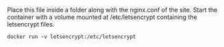 Place this file inside a folder along with the nginx.conf of the site. Start the container with a volume mounted at /etc/letsencrypt containing the letsencrypt files.

`docker run -v letsencrypt:/etc/letsencrypt`